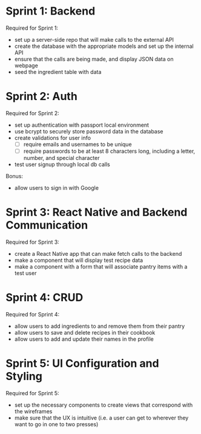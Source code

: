 # Sprint 1: Backend

Required for Sprint 1:

- set up a server-side repo that will make calls to the external API
- create the database with the appropriate models and set up the internal API
- ensure that the calls are being made, and display JSON data on webpage
- seed the ingredient table with data

# Sprint 2: Auth

Required for Sprint 2:

- set up authentication with passport local environment
- use bcrypt to securely store password data in the database
- create validations for user info
  - [ ] require emails and usernames to be unique
  - [ ] require passwords to be at least 8 characters long, including a letter, number, and special character
- test user signup through local db calls

Bonus:

- allow users to sign in with Google

# Sprint 3: React Native and Backend Communication

Required for Sprint 3:

- create a React Native app that can make fetch calls to the backend
- make a component that will display test recipe data
- make a component with a form that will associate pantry items with a test user

# Sprint 4: CRUD

Required for Sprint 4:

- allow users to add ingredients to and remove them from their pantry
- allow users to save and delete recipes in their cookbook
- allow users to add and update their names in the profile

# Sprint 5: UI Configuration and Styling

Required for Sprint 5:

- set up the necessary components to create views that correspond with the wireframes
- make sure that the UX is intuitive (i.e. a user can get to wherever they want to go in one to two presses)
